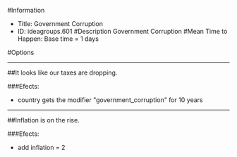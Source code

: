 #Information
 - Title: Government Corruption
 - ID: ideagroups.601
#Description
Government Corruption
#Mean Time to Happen:
Base time = 1 days

#Options

___
##It looks like our taxes are dropping.

###Efects:<ul><li>country gets the modifier "government_corruption" for 10 years</li></ul>

___
##Inflation is on the rise.

###Efects:<ul><li>add inflation = 2</li></ul>
